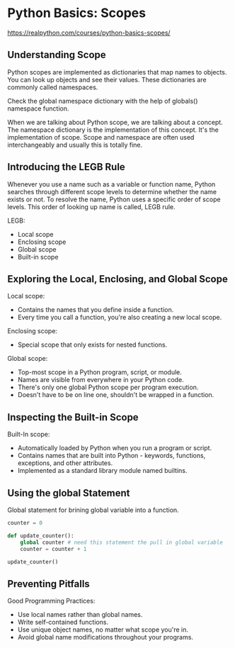 # Python Basics: Scopes
https://realpython.com/courses/python-basics-scopes/

## Understanding Scope

Python scopes are implemented as dictionaries that map names to objects. You can look up objects and see their values. These dictionaries are commonly called namespaces. 

Check the global namespace dictionary with the help of globals() namespace function.

When we are talking about Python scope, we are talking about a concept. The namespace dictionary is the implementation of this concept. It's the implementation of scope. Scope and namespace are often used interchangeably and usually this is totally fine.

## Introducing the LEGB Rule

Whenever you use a name such as a variable or function name, Python searches through different scope levels to determine whether the name exists or not. To resolve the name, Python uses a specific order of scope levels. This order of looking up name is called, LEGB rule. 

LEGB:
- Local scope
- Enclosing scope
- Global scope
- Built-in scope

## Exploring the Local, Enclosing, and Global Scope

Local scope:
- Contains the names that you define inside a function.
- Every time you call a function, you're also creating a new local scope.

Enclosing scope:
- Special scope that only exists for nested functions.

Global scope:
- Top-most scope in a Python program, script, or module.
- Names are visible from everywhere in your Python code.
- There's only one global Python scope per program execution.
- Doesn't have to be on line one, shouldn't be wrapped in a function.

## Inspecting the Built-in Scope

Built-In scope:
- Automatically loaded by Python when you run a program or script.
- Contains names that are built into Python - keywords, functions, exceptions, and other attributes.
- Implemented as a standard library module named builtins.

## Using the global Statement

Global statement for brining global variable into a function.

```python
counter = 0

def update_counter():
    global counter # need this statement the pull in global variable
    counter = counter + 1

update_counter()
```

## Preventing Pitfalls

Good Programming Practices:
- Use local names rather than global names.
- Write self-contained functions.
- Use unique object names, no matter what scope you're in.
- Avoid global name modifications throughout your programs.